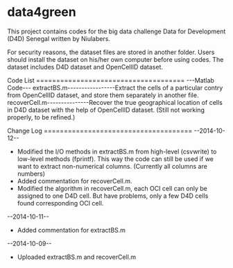 data4green
==========
This project contains codes for the big data challenge Data for Development (D4D) Senegal written by Niulabers.

For security reasons, the dataset files are stored in another folder. Users should install the dataset on his/her own computer before using codes. The dataset includes D4D dataset and OpenCellID dataset.

Code List =====================================
---Matlab Code---
extractBS.m-----------------Extract the cells of a particular contry from OpenCellID dataset, and store them separately in                             another file.
recoverCell.m---------------Recover the true geographical location of cells in D4D dataset with the help of OpenCellID                                 dataset. (Still not working properly, to be refined.)

Change Log =====================================
--2014-10-12--
+ Modified the I/O methods in extractBS.m from high-level (csvwrite) to low-level methods (fprintf). This way the code can still be used if we want to extract non-numerical columns. (Currently all columns are numbers)
+ Added commentation for recoverCell.m.
+ Modified the algorithm in recoverCell.m, each OCI cell can only be assigned to one D4D cell. But have problems, only a few D4D cells found corresponding OCI cell. 

--2014-10-11--
+ Added commentation for extractBS.m

--2014-10-09--
+ Uploaded extractBS.m and recoverCell.m
